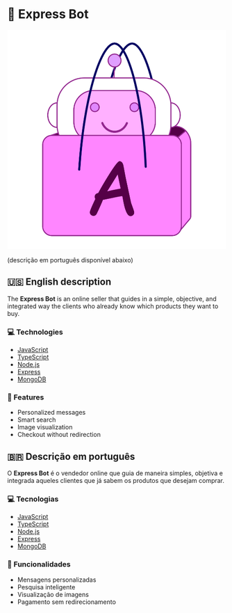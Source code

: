 # :robot: Express Bot

![Express Bot logo](./public/logo.png)

(descrição em português disponível abaixo)
## 🇺🇸 English description

The **Express Bot** is an online seller that guides in a simple, objective, and integrated way the clients who already know which products they want to buy.

### :computer: Technologies

- [JavaScript](https://www.javascript.com)
- [TypeScript](https://www.typescriptlang.org)
- [Node.js](https://nodejs.org/en/)
- [Express](https://expressjs.com)
- [MongoDB](https://www.mongodb.com)

### :iphone: Features

- Personalized messages
- Smart search
- Image visualization
- Checkout without redirection

## 🇧🇷 Descrição em português

O **Express Bot** é o vendedor online que guia de maneira simples, objetiva e integrada aqueles clientes que já sabem os produtos que desejam comprar.

### :computer: Tecnologias

- [JavaScript](https://www.javascript.com)
- [TypeScript](https://www.typescriptlang.org)
- [Node.js](https://nodejs.org/en/)
- [Express](https://expressjs.com)
- [MongoDB](https://www.mongodb.com)

### :iphone: Funcionalidades

- Mensagens personalizadas
- Pesquisa inteligente
- Visualização de imagens
- Pagamento sem redirecionamento
